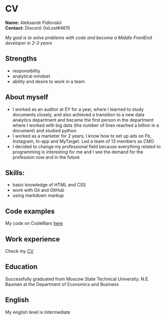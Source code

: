 # CV  
**Name:** Aleksandr Fidlovskii  
**Contact:** Discord: 0xLost#4615  
  
*My goal is to solve problems with code and become a Middle FrontEnd developer in 2-3 years*  
  
## Strengths  
- responsibility  
- analytical mindset  
- ability and desire to work in a team  
  
## About myself  
- I worked as an auditor at EY for a year, where I learned to study documents closely, and also achieved a transition to a new data analytics department and became the first person in the department where I worked with big data (the number of lines reached a billion in a document) and studied python.  
- I worked as a marketer for 2 years, I know how to set up ads on Fb, Instagram, In-app and MyTarget. Led a team of 13 members as CMO  
- I decided to change my professional field because everything related to programming is interesting for me and I see the demand for the profession now and in the future  
  
## Skills:  
- basic knowledge of HTML and CSS  
- work with Git and GitHub  
- using markdown markup  
  
## Code examples  
My code on CodeWars [here](https://www.codewars.com/users/fidl0/completed_solutions)  
  
## Work experience  
Check my [CV](https://github.com/fidl0/rsschool-cv/blob/gh-pages/cv.md)  
  
## Education  
Successfully graduated from Moscow State Technical University. N.E. Bauman at the Department of Economics and Business  
  
## English  
My english level is Intermediate